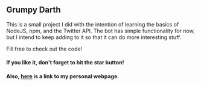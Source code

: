 ## Grumpy Darth
This is a small project I did with the intention of learning the basics of
NodeJS, npm, and the Twitter API. The bot has simple functionality for now,
but I intend to keep adding to it so that it can do more interesting stuff.

Fill free to check out the code!

#### If you like it, don't forget to hit the star button!

#### Also, [here](http://luisgraterol.github.io) is a link to my personal webpage.
